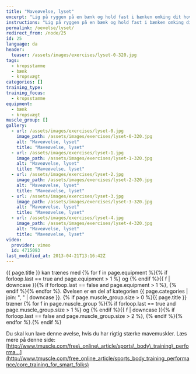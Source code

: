 ```yaml
---
title: "Maveøvelse, lyset"
excerpt: "Lig på ryggen på en bænk og hold fast i bænken omking dit hoved. Brug mavemusklerne til at presse benene op i lodret, så vægten er på din øvre ryg. Sænk benene mod vandret, så langt du kan, og hold bækkenet inde under dig."
instructions: "Lig på ryggen på en bænk og hold fast i bænken omking dit hoved. Brug mavemusklerne til at presse benene op i lodret, så vægten er på din øvre ryg. Sænk benene mod vandret, så langt du kan, og hold bækkenet inde under dig."
permalink: /oevelse/lyset/
redirect_from: /node/25
id: 25
language: da
header:
  teaser: /assets/images/exercises/lyset-0-320.jpg
tags:
  - kropsstamme
  - bænk
  - kropsvægt
categories: []
training_type:
training_focus:
  - kropsstamme
equipment:
  - bænk
  - kropsvægt
muscle_group: []
gallery:
  - url: /assets/images/exercises/lyset-0.jpg
    image_path: /assets/images/exercises/lyset-0-320.jpg
    alt: "Maveøvelse, lyset"
    title: "Maveøvelse, lyset"
  - url: /assets/images/exercises/lyset-1.jpg
    image_path: /assets/images/exercises/lyset-1-320.jpg
    alt: "Maveøvelse, lyset"
    title: "Maveøvelse, lyset"
  - url: /assets/images/exercises/lyset-2.jpg
    image_path: /assets/images/exercises/lyset-2-320.jpg
    alt: "Maveøvelse, lyset"
    title: "Maveøvelse, lyset"
  - url: /assets/images/exercises/lyset-3.jpg
    image_path: /assets/images/exercises/lyset-3-320.jpg
    alt: "Maveøvelse, lyset"
    title: "Maveøvelse, lyset"
  - url: /assets/images/exercises/lyset-4.jpg
    image_path: /assets/images/exercises/lyset-4-320.jpg
    alt: "Maveøvelse, lyset"
    title: "Maveøvelse, lyset"
video:
  provider: vimeo
  id: 4715093
last_modified_at: 2013-04-21T13:16:42Z
---
```


{{ page.title }} kan trænes med {% for f in page.equipment %}{% if forloop.last == true and page.equipment > 1 %} og {% endif %}{{ f | downcase  }}{% if forloop.last == false and page.equipment > 1 %}, {% endif %}{% endfor %}. Øvelsen er en del af kategorien {{ page.categories | join: ", " | downcase }}. {% if page.muscle_group.size > 0 %}{{ page.title }} træner {% for f in page.muscle_group %}{% if forloop.last == true and page.muscle_group.size > 1 %} og {% endif %}{{ f | downcase }}{% if forloop.last == false and page.muscle_group.size > 2 %}, {% endif %}{% endfor %}.{% endif %}

Du skal kun lave denne øvelse, hvis du har rigtig stærke mavemuskler. Læs mere på denne side: [http://www.tmuscle.com/free\_online\_article/sports\_body\_training\_performa...](http://www.tmuscle.com/free_online_article/sports_body_training_performance/core_training_for_smart_folks)
